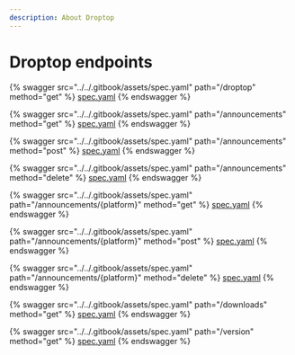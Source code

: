 ```yaml
---
description: About Droptop
---
```


# Droptop endpoints

{% swagger src="../../.gitbook/assets/spec.yaml" path="/droptop" method="get" %}
[spec.yaml](../../.gitbook/assets/spec.yaml)
{% endswagger %}

{% swagger src="../../.gitbook/assets/spec.yaml" path="/announcements" method="get" %}
[spec.yaml](../../.gitbook/assets/spec.yaml)
{% endswagger %}

{% swagger src="../../.gitbook/assets/spec.yaml" path="/announcements" method="post" %}
[spec.yaml](../../.gitbook/assets/spec.yaml)
{% endswagger %}

{% swagger src="../../.gitbook/assets/spec.yaml" path="/announcements" method="delete" %}
[spec.yaml](../../.gitbook/assets/spec.yaml)
{% endswagger %}

{% swagger src="../../.gitbook/assets/spec.yaml" path="/announcements/{platform}" method="get" %}
[spec.yaml](../../.gitbook/assets/spec.yaml)
{% endswagger %}

{% swagger src="../../.gitbook/assets/spec.yaml" path="/announcements/{platform}" method="post" %}
[spec.yaml](../../.gitbook/assets/spec.yaml)
{% endswagger %}

{% swagger src="../../.gitbook/assets/spec.yaml" path="/announcements/{platform}" method="delete" %}
[spec.yaml](../../.gitbook/assets/spec.yaml)
{% endswagger %}

{% swagger src="../../.gitbook/assets/spec.yaml" path="/downloads" method="get" %}
[spec.yaml](../../.gitbook/assets/spec.yaml)
{% endswagger %}

{% swagger src="../../.gitbook/assets/spec.yaml" path="/version" method="get" %}
[spec.yaml](../../.gitbook/assets/spec.yaml)
{% endswagger %}
